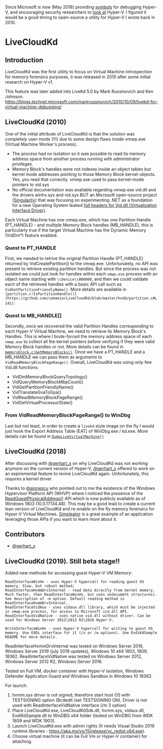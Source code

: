 Since Microsoft is now (May 2018) providing [symbols](https://blogs.technet.microsoft.com/srd/2018/05/03/hyper-v-debugging-symbols-are-publicly-available/) for debugging Hyper-V, and encouraging security researchers to [look at](https://blogs.technet.microsoft.com/srd/2018/12/10/first-steps-in-hyper-v-research/) Hyper-V. I figured it would be a good timing to open-source a utility for Hyper-V I wrote back in 2010.

# LiveCloudKd
## Introduction
LiveCloudKd was the first utility to focus on Virtual Machine introspection for memory forensics purposes, it was released in 2010 after some initial research on Hyper-V v1.

This feature was later added into LiveKd 5.0 by Mark Russinovich and Ken Johnson.
https://blogs.technet.microsoft.com/markrussinovich/2010/10/09/livekd-for-virtual-machine-debugging/

## LiveCloudKd (2010)
One of the initial attribute of LiveCloudKd is that the solution was completely user-mode (!!!) due to some design flaws inside vmwp.exe (Virtual Machine Worker's process).
- The process had no isolation so it was possible to read its memory address space from another process running with administrator privileges.
- Memory Block's handles were not indexes inside an object tables but kernel mode addresses pointing to those Memory Block kernel-objects. Yes, you read that correctly. vmwp.exe used to pass kernel-mode pointers to vid.sys 
- No official documentation was available regarding vmwp.exe vid.dll and the drivers winhv.sys and vid.sys BUT an Microsoft open-source project ([Singularity](https://en.wikipedia.org/wiki/Singularity_(operating_system))) that was focusing on experimenting .NET as a foundation for a new Operating System leaked [full headers for Vid.dll (Virtualization Interface Driver)](https://searchcode.com/codesearch/view/10186291/). 

Each Virtual Machine has one vmwp.exe, which has one Partition Handle (PT_HANDLE) - and multiple Memory Block handles (MB_HANDLE), this is particularly true if the target Virtual Machine has the Dynamic Memory (VidDm*) feature enabled. 

### Quest to PT_HANDLE
First, we needed to retrive the original Partition Handle (PT_HANDLE) returned by VidCreatePartition() to the vmwp.exe. Unfortunately, no API was present to retrieve existing partition handles. But since the process was not isolated we could just look for handles within each `vmwp.exe` process with an object name starting with `\\Device\\000000`, and then we could validate each of the retrieved handles with a basic API call such as `VidGetPartitionFriendlyName()`.
More details are available in `[partition.c!IsPartitionHandle()](https://github.com/comaeio/LiveCloudKd/blob/master/hvdd/partition.c#L141)`:

### Quest to MB_HANDLE[]
Secondly, once we recovered the valid Partition Handles corresponding to each Hyper-V Virtual Machine, we need to retrieve its Memory Block's Handles. This is where I brute-forced the memory address space of each `vmwp.exe` to collect all the kernel pointers before verifying if they were valid Memory Block handles or not. More details can be found in [`memoryblock.c!GetMemoryBlocks()`](https://github.com/comaeio/LiveCloudKd/blob/master/hvdd/memoryblock.c#L106). 
Once we have a PT_HANDLE and a MB_HANDLE we can pass them as arguments to `VidReadMemoryBlockPageRange()`. Overall, LiveCloudKd was using only few Vid.dll functions:
- VidDmMemoryBlockQueryTopology()
- VidQueryMemoryBlockMbpCount()
- VidGetPartitionFriendlyName()
- VidTranslateGvaToGpa()
- VidReadMemoryBlockPageRange()
- VidGetVirtualProcessorState()

### From VidReadMemoryBlockPageRange() to WinDbg
Last but not least, in order to create a `livekd` style image on the fly I would just hook the Export Address Table (EAT) of WinDbg.exe / kd.exe. More details can be found in [`DumpLiveVirtualMachine()`](https://github.com/comaeio/LiveCloudKd/blob/master/hvdd/dump.c#L214)

## LiveCloudKd (2018)
After discussing with [@gerhart_x](https://twitter.com/gerhart_x) on why LiveCloudKd was not working anymore on the current version of Hyper-V, [@gerhart_x](https://twitter.com/gerhart_x) offered to work on an expiremental feature to revive LiveCloudKd again. Unfortunately, this requires a kernel driver.

Thanks to [@aionescu](https://twitter.com/aionescu) who pointed out to me the existence of the Windows Hypervisor Platform API (WHVP) where I noticed the presence of the [ReadGuestPhysicalAddress()](https://docs.microsoft.com/en-us/virtualization/api/vm-dump-provider/funcs/readguestphysicaladdress) API which is now publicly available as of Windows 1803 (10.0.17134.48). This may be a good lead to create a current lean version of LiveCloudKd and re-enable on the fly memory forensics for Hyper-V Virtual Machines.
[Simpleator](https://github.com/ionescu007/Simpleator) is a great example of an application leveraging those APIs if you want to learn more about it.

## Contributors
- [@gerhart_x](https://twitter.com/gerhart_x)

## LiveCloudKd (2019). Still beta stage!!

Added new methods for accessing guest Hyper-V VM Memory: 

	ReadInterfaceWinHv - uses Hyper-V hypercall for reading guest OS memory. Slow, but robust method; 
	ReadInterfaceHvmmDrvInternal - read data directly from kernel memory. Much faster, then ReadInterfaceWinHv, but uses undocument structures). See description of -m option. Default reading method is ReadInterfaceHvmmDrvInternal.
	ReadInterfaceVidAux - uses vidaux.dll library, which must be injected in vmwp.exe process, for access to Microsoft vid.dll API.
	ReadInterfaceVidNative - uses native vid.dll without driver. Can be used for Windows Server 2012\2012 R2\2016 Hyper-V.
	
	WriteInterfaceWinHv - uses Hyper-V hypercall for writing to guest OS memory. Use EXDi interface for it (/x or /w options). See ExdiKdSample README for more details.
	
ReadInterfaceHvmmDrvInternal was tested on Windows Server 2016, Windows Server 2019 (july 2019 updates), Windows 10 x64 1803, 1809, 18362.
ReadInterfaceVidNative was tested on Windows Server 2012, Windows Server 2012 R2, Windows Server 2016.

Tested on Full VM, docker container with Hyper-V isolation, Windows Defender Application Guard and Windows Sandbox in Windows 10 18362.

For launch:
1. hvmm.sys driver is not signed, therefore start host OS with TESTSIGNING option (Bcdedit /set TESTSIGNING ON). Driver is not used with ReadInterfaceVidNative interface (/m 3 option)
2. Place LiveCloudKd.exe, LiveCloudKdSdk.dll, hvmm.sys, vidaux.dll, ExdiKdSample.dll to WinDBG x64 folder (tested on WinDBG from WDK 1809 and WDK 1903).
3. Launch LiveCloudKd.exe with admin rights (It needs Visual Studio 2019 runtime libraries - https://aka.ms/vs/15/release/vc_redist.x64.exe).
4. Choose virtual machine (it can be Full Vm or Hyper-V container) for attaching.
	

